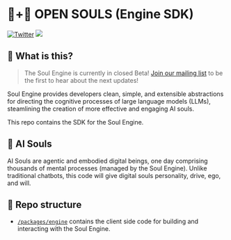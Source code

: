 # 🤖+👱 OPEN SOULS (Engine SDK)

[![Twitter](https://img.shields.io/twitter/url/https/twitter.com/OpenSoulsPBC.svg?style=social&label=Follow%20%40OpenSoulsPBC)](https://twitter.com/OpenSoulsPBC) [![](https://dcbadge.vercel.app/api/server/FCPcCUbw3p?compact=true&style=flat)](https://discord.gg/opensouls)

## 🤔 What is this?

> The Soul Engine is currently in closed Beta! [Join our mailing list](https://opensouls.beehiiv.com/subscribe) to be the first to hear about the next updates!

Soul Engine provides developers clean, simple, and extensible abstractions for directing the cognitive processes of large language models (LLMs), steamlining the creation of more effective and engaging AI souls.

This repo contains the SDK for the Soul Engine.

## 💫 AI Souls

AI Souls are agentic and embodied digital beings, one day comprising thousands of mental processes (managed by the Soul Engine). Unlike traditional chatbots, this code will give digital souls personality, drive, ego, and will.

## 📖 Repo structure

- [`/packages/engine`](./packages/engine) contains the client side code for building and interacting with the Soul Engine.
